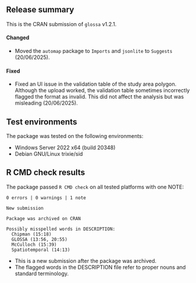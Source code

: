 ## Release summary

This is the CRAN submission of `glossa` v1.2.1.

#### Changed

* Moved the `automap` package to `Imports` and `jsonlite` to `Suggests` (20/06/2025).

#### Fixed

* Fixed an UI issue in the validation table of the study area polygon. Although the upload worked, the validation table sometimes incorrectly flagged the format as invalid. This did not affect the analysis but was misleading (20/06/2025).

## Test environments

The package was tested on the following environments:

* Windows Server 2022 x64 (build 20348)
* Debian GNU/Linux trixie/sid

## R CMD check results

The package passed `R CMD check` on all tested platforms with one NOTE:

```
0 errors | 0 warnings | 1 note
```

```
New submission

Package was archived on CRAN

Possibly misspelled words in DESCRIPTION:
  Chipman (15:18)
  GLOSSA (13:56, 20:55)
  McCulloch (15:39)
  Spatiotemporal (14:13)
```

* This is a new submission after the package was archived.
* The flagged words in the DESCRIPTION file refer to proper nouns and standard terminology.
